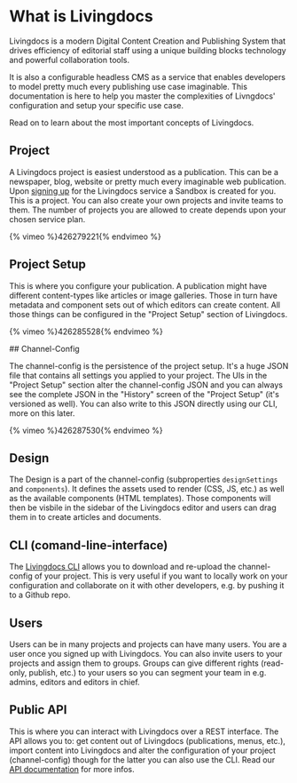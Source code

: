 # What is Livingdocs

Livingdocs is a modern Digital Content Creation and Publishing System that drives efficiency of editorial staff using a unique building blocks technology and powerful collaboration tools.

It is also a configurable headless CMS as a service that enables developers to model pretty much every publishing use case imaginable. 
This documentation is here to help you master the complexities of Livngdocs' configuration and setup your specific use case.

Read on to learn about the most important concepts of Livingdocs.

## Project

A Livingdocs project is easiest understood as a publication. This can be a newspaper, blog, website or pretty much every imaginable web publication. Upon [signing up](https://edit.livingdocs.io) for the Livingdocs service a Sandbox is created for you. This is a project. You can also create your own projects and invite teams to them. The number of projects you are allowed to create depends upon your chosen service plan.

{% vimeo %}426279221{% endvimeo %}

## Project Setup

This is where you configure your publication. A publication might have different content-types like articles or image galleries. Those in turn have metadata and component sets out of which editors can create content. All those things can be configured in the "Project Setup" section of Livingdocs.

{% vimeo %}426285528{% endvimeo %}

## Channel-Config

The channel-config is the persistence of the project setup. It's a huge JSON file that contains all settings you applied to your project. The UIs in the "Project Setup" section alter the channel-config JSON and you can always see the complete JSON in the "History" screen of the "Project Setup" (it's versioned as well). You can also write to this JSON directly using our CLI, more on this later.

{% vimeo %}426287530{% endvimeo %}

## Design

The Design is a part of the channel-config (subproperties `designSettings` and `components`). It defines the assets used to render (CSS, JS, etc.) as well as the available components (HTML templates). Those components will then be visbile in the sidebar of the Livingdocs editor and users can drag them in to create articles and documents.

## CLI (comand-line-interface)

The [Livingdocs CLI](https://github.com/livingdocsIO/livingdocs-cli) allows you to download and re-upload the channel-config of your project. This is very useful if you want to locally work on your configuration and collaborate on it with other developers, e.g. by pushing it to a Github repo.

## Users

Users can be in many projects and projects can have many users. You are a user once you signed up with Livingdocs. You can also invite users to your projects and assign them to groups. Groups can give different rights (read-only, publish, etc.) to your users so you can segment your team in e.g. admins, editors and editors in chief.
  
## Public API

This is where you can interact with Livingdocs over a REST interface. The API allows you to: get content out of Livingdocs (publications, menus, etc.), import content into Livingdocs and alter the configuration of your project (channel-config) though for the latter you can also use the CLI. Read our [API documentation](https://edit.livingdocs.io/public-api) for more infos.
